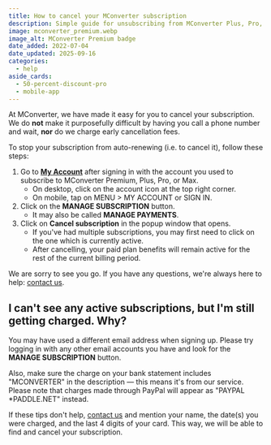 ```yaml
---
title: How to cancel your MConverter subscription
description: Simple guide for unsubscribing from MConverter Plus, Pro, and Max. You'll learn how to stop your subscription from automatically renewing.
image: mconverter_premium.webp
image_alt: MConverter Premium badge
date_added: 2022-07-04
date_updated: 2025-09-16
categories:
  - help
aside_cards:
  - 50-percent-discount-pro
  - mobile-app
---
```


At MConverter, we have made it easy for you to cancel your subscription. We do **not** make it purposefully difficult by having you call a phone number and wait, **nor** do we charge early cancellation fees.

To stop your subscription from auto-renewing (i.e. to cancel it), follow these steps:
1. Go to **[My Account](#account)** after signing in with the account you used to subscribe to MConverter Premium, Plus, Pro, or Max.
    - On desktop, click on the account icon at the top right corner.
    - On mobile, tap on MENU > MY ACCOUNT or SIGN IN.
2. Click on the **MANAGE SUBSCRIPTION** button.
    - It may also be called **MANAGE PAYMENTS**.
3. Click on **Cancel subscription** in the popup window that opens.
    - If you've had multiple subscriptions, you may first need to click on the one which is currently active.
    - After cancelling, your paid plan benefits will remain active for the rest of the current billing period.

We are sorry to see you go. If you have any questions, we're always here to help: [contact us](#legal).

## I can't see any active subscriptions, but I'm still getting charged. Why?

You may have used a different email address when signing up. Please try logging in with any other email accounts you have and look for the **MANAGE SUBSCRIPTION** button.

Also, make sure the charge on your bank statement includes "MCONVERTER" in the description — this means it's from our service. Please note that charges made through PayPal will appear as "PAYPAL *PADDLE.NET" instead.

If these tips don't help, [contact us](#legal) and mention your name, the date(s) you were charged, and the last 4 digits of your card. This way, we will be able to find and cancel your subscription.